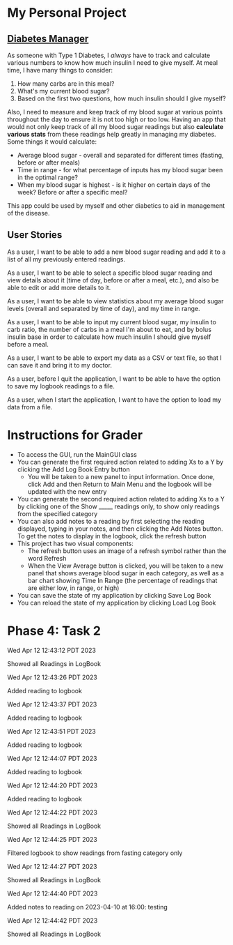 # My Personal Project

## <ins>Diabetes Manager</ins>

As someone with Type 1 Diabetes, I *always* have to track and
calculate various numbers to know how much insulin I need to
give myself. At meal time, I have many things to consider:

1. How many carbs are in this meal?
2. What's my current blood sugar?
3. Based on the first two questions, how much insulin should I give myself?

Also, I need to measure and keep track of my blood sugar at various points
throughout the day to ensure it is not too high or too low.
Having an app that would not only keep track of all my blood sugar 
readings but also **calculate various stats** from these readings help greatly in 
managing my diabetes. Some things it would calculate:

- Average blood sugar - overall and separated for different times (fasting, before or after meals)
- Time in range - for what percentage of inputs has my blood sugar been in the optimal range?
- When my blood sugar is highest - is it higher on certain days of the week? Before or after a specific meal?

This app could be used by myself and other diabetics to aid in management of the disease.


## User Stories

As a user, I want to be able to add a new blood sugar
reading and add it to a list of all my previously entered readings.

As a user, I want to be able to select a specific blood sugar reading
and view details about it (time of day, before or after a meal, etc.),
and also be able to edit or add more details to it.

As a user, I want to be able to view statistics about my average
blood sugar levels (overall and separated by time of
day), and my time in range.

As a user, I want to be able to input my current blood
sugar, my insulin to carb ratio, the number of carbs in
a meal I'm about to eat, and by bolus insulin base
in order to calculate how much insulin I should give
myself before a meal.

As a user, I want to be able to export my data as a 
CSV or text file, so that I can save it and bring it 
to my doctor.

As a user, before I quit the application, I want to be able to have the option
to save my logbook readings to a file.

As a user, when I start the application, I want to have the option to load my data
from a file.

# Instructions for Grader

- To access the GUI, run the MainGUI class
- You can generate the first required action related to adding Xs to a Y by clicking the Add Log Book Entry button
  - You will be taken to a new panel to input information. Once done, click Add and then Return to Main Menu and the logbook will be updated with the new entry
- You can generate the second required action related to adding Xs to a Y by clicking one of the Show _____ readings only, to show only readings from the specified category
- You can also add notes to a reading by first selecting the reading displayed, typing in your notes, and then clicking the Add Notes button. To get the notes to display in the logbook, click the refresh button
- This project has two visual components:
  - The refresh button uses an image of a refresh symbol rather than the word Refresh
  - When the View Average button is clicked, you will be taken to a new panel that shows average blood sugar in each category, as well as a bar chart showing Time In Range (the percentage of readings that are either low, in range, or high)
- You can save the state of my application by clicking Save Log Book
- You can reload the state of my application by clicking Load Log Book

# Phase 4: Task 2

Wed Apr 12 12:43:12 PDT 2023

Showed all Readings in LogBook

Wed Apr 12 12:43:26 PDT 2023

Added reading to logbook

Wed Apr 12 12:43:37 PDT 2023

Added reading to logbook

Wed Apr 12 12:43:51 PDT 2023

Added reading to logbook

Wed Apr 12 12:44:07 PDT 2023

Added reading to logbook

Wed Apr 12 12:44:20 PDT 2023

Added reading to logbook

Wed Apr 12 12:44:22 PDT 2023

Showed all Readings in LogBook

Wed Apr 12 12:44:25 PDT 2023

Filtered logbook to show readings from fasting category only

Wed Apr 12 12:44:27 PDT 2023

Showed all Readings in LogBook

Wed Apr 12 12:44:40 PDT 2023

Added notes to reading on 2023-04-10 at 16:00: testing

Wed Apr 12 12:44:42 PDT 2023

Showed all Readings in LogBook